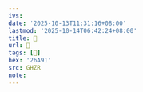 ```yaml
---
ivs:
date: '2025-10-13T11:31:16+08:00'
lastmod: '2025-10-14T06:42:24+08:00'
title: 󰨵
url: 󰨵
tags: [𦪑]
hex: '26A91'
src: GHZR
note:
---
```


